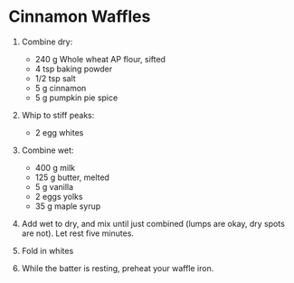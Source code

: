 # Cinnamon Waffles

1. Combine dry:

    * 240 g Whole wheat AP flour, sifted
    * 4 tsp baking powder
    * 1/2 tsp salt
    * 5 g cinnamon
    * 5 g pumpkin pie spice

2. Whip to stiff peaks:

    * 2 egg whites

3. Combine wet:

    * 400 g milk
    * 125 g butter, melted
    * 5 g vanilla
    * 2 eggs yolks
    * 35 g maple syrup

4. Add wet to dry, and mix until just combined (lumps are okay, dry spots are not). Let rest five minutes.
5. Fold in whites
6. While the batter is resting, preheat your waffle iron.
